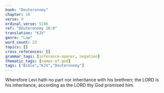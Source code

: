 ```yaml
---
book: "Deuteronomy"
chapter: 10
verse: 9
ordinal_verse: 5196
ref: "Deuteronomy 10:9"
translation: "KJV"
genre: "Law"
word_count: 23
topics: []
cross_references: []
grammar_tags: [inference-opener, negation]
thematic_tags: [names-of-god]
tags: ["Bible","KJV","Deuteronomy"]
---
```

Wherefore Levi hath no part nor inheritance with his brethren; the LORD is his inheritance, according as the LORD thy God promised him.
